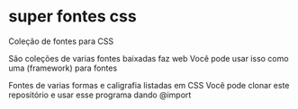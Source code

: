 # super fontes css
Coleção de fontes para CSS 

São coleções de varias fontes baixadas faz web 
Você pode usar isso como uma (framework) para fontes 

Fontes de varias formas e caligrafia listadas em CSS 
Você pode clonar este repositório e usar esse programa dando @import 
